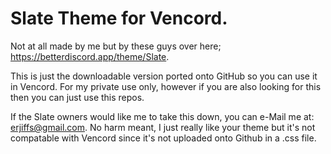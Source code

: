 # Slate Theme for Vencord.
Not at all made by me but by these guys over here; https://betterdiscord.app/theme/Slate. 

This is just the downloadable version ported onto GitHub so you can use it in Vencord.
For my private use only, however if you are also looking for this then you can just use this repos.

If the Slate owners would like me to take this down, you can e-Mail me at: erjiffs@gmail.com.
No harm meant, I just really like your theme but it's not compatable with Vencord since it's not uploaded onto Github in a .css file.
